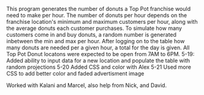 This program generates the number of donuts a Top Pot franchise would need to make per hour.
The number of donuts per hour depends on the franchise location's minimum and maximum customers per hour, along with the average donuts each customer purchases.
To simulate how many customers come in and buy donuts, a random number is generated inbetween the min and max per hour.
After logging on to the table how many donuts are needed per a given hour, a total for the day is given.
All Top Pot Donut locatons were expected to be open from 7AM to 6PM.
5-19: Added ability to input data for a new location and populate the table with random projections
5-20 Added CSS and color with Alex
5-21 Used more CSS to add better color and faded advertisment image

Worked with Kalani and Marcel, also help from Nick, and David.
